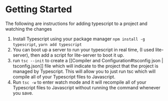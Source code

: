 # Getting Started

The following are instructions for adding typescript to a project and watching the changes
 1.  Install Typescript using your package manager `npm install -g typescript`, `yarn add typescript`
 2.  You can boot up a server to run your typescript in real time, (I used lite-server), then add a script for lite-server to boot it up.
 3.  run `tsc --init` to create a [[Compiler and Configuration#tsconfig json | tsconfig.json]] file which will indicate to the project that the project is managed by Typescript. This will allow you to just run tsc which will compile all of your Typescript files to Javascript.
 4.  Run `tsc -w` to enter watch mode and it will recompile all of your Typescript files to Javascript without running the command whenever you save.